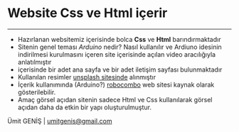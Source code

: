 # Website Css ve Html içerir
---

- Hazırlanan websitemiz içerisinde bolca **Css** ve **Html** barındırmaktadır
- Sitenin genel teması *Arduino* nedir? Nasıl kullanılır ve Ardiuno idesinin indirilmesi kurulmasını içeren site içerisinde açılan video aracılığıyla anlatılmıştır
- içerisinde bir adet ana sayfa ve bir adet iletişim sayfası bulunmaktadır
- Kullanılan resimler [unsplash sitesinde](https://unsplash.com/) alınmıştır
- İçerik kullanımında (Arduino?) [robocombo](https://www.robocombo.com)  web sitesi kaynak olarak gösterilebilir.
- Amaç görsel açıdan sitenin sadece Html ve Css kullanılarak görsel açıdan daha da etkin bir yapı oluşturulmuştur.


Ümit GENİŞ | umitgenis@gmail.com